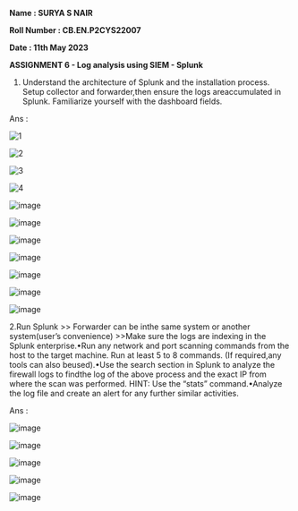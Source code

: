 **Name : SURYA S NAIR**

**Roll Number : CB.EN.P2CYS22007**

**Date : 11th May 2023**

**ASSIGNMENT 6 - Log analysis using SIEM - Splunk**

1. Understand the architecture of Splunk and the installation process. Setup collector and forwarder,then ensure the logs areaccumulated in Splunk. Familiarize yourself with the dashboard fields.

Ans :

![1](https://github.com/SURYASNAIR1/Cybersecurity-/assets/123303806/f6e58e07-a8d7-4e79-87d7-ce936260c7c9)

![2](https://github.com/SURYASNAIR1/Cybersecurity-/assets/123303806/f661bbce-3c0e-4f69-bf93-26094b32f4ce)

![3](https://github.com/SURYASNAIR1/Cybersecurity-/assets/123303806/1fc29bc4-d1d2-4eaa-beb7-4b49d4f424a8)

![4](https://github.com/SURYASNAIR1/Cybersecurity-/assets/123303806/8a2a8d5e-2c1a-4e39-9c9a-443a52dbf5b7)

![image](https://github.com/SURYASNAIR1/Cybersecurity-/assets/123303806/d844e5a9-961e-407d-9066-432cd6b03ef3)

![image](https://github.com/SURYASNAIR1/Cybersecurity-/assets/123303806/46452f1a-ef55-4657-bd69-b097dad8a4b5)

![image](https://github.com/SURYASNAIR1/Cybersecurity-/assets/123303806/bedb58a4-0bd3-459d-9a82-862e583fbb8a)

![image](https://github.com/SURYASNAIR1/Cybersecurity-/assets/123303806/1ddc5336-59dd-4734-a7f2-c16ee8f2ad11)

![image](https://github.com/SURYASNAIR1/Cybersecurity-/assets/123303806/f5c3fea5-2953-4b98-85d5-d6b1273fe930)

![image](https://github.com/SURYASNAIR1/Cybersecurity-/assets/123303806/be8e1810-66f6-42e0-948f-6c65a3165f6d)

![image](https://github.com/SURYASNAIR1/Cybersecurity-/assets/123303806/0ee971ec-f5bd-4631-b628-2beb2a288e46)

2.Run Splunk >> Forwarder can be inthe same system or another system(user’s convenience) >>Make sure the logs are indexing in the Splunk enterprise.•Run any network and port scanning commands from the host to the target machine. Run at least 5 to 8 commands. (If required,any tools can also beused).•Use the search section in Splunk to analyze the firewall logs to findthe log of the above process and the exact IP from where the scan was performed. HINT: Use the “stats” command.•Analyze the log file and create an alert for any further similar activities.

Ans : 

![image](https://github.com/SURYASNAIR1/Cybersecurity-/assets/123303806/fce1ff0a-5918-4f9c-b205-285434b2c96e)

![image](https://github.com/SURYASNAIR1/Cybersecurity-/assets/123303806/3f54be9d-f6cc-4127-811d-c583198ff70a)

![image](https://github.com/SURYASNAIR1/Cybersecurity-/assets/123303806/32ff0f1b-ba5b-4a65-ac56-e90bd206fefb)

![image](https://github.com/SURYASNAIR1/Cybersecurity-/assets/123303806/0c5cb311-4711-40dc-9a26-4ce3e5b4a53c)

![image](https://github.com/SURYASNAIR1/Cybersecurity-/assets/123303806/b0bda4f4-b35b-49e0-8b08-3be3484aab3a)










